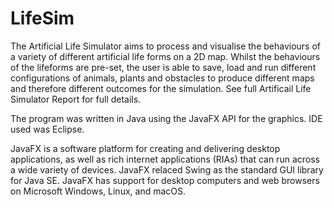 # LifeSim

The Artificial Life Simulator aims to process and visualise the behaviours of a variety of different artificial life forms on a 2D map. Whilst the behaviours of the lifeforms are pre-set, the user is able to save, load and run different configurations of animals, plants and obstacles to produce different maps and therefore different outcomes for the simulation. See full Artificail Life Simulator Report for full details.

The program was written in Java using the JavaFX API for the graphics. IDE used was Eclipse. 

JavaFX is a software platform for creating and delivering desktop applications, as well as rich internet applications (RIAs) that can run across a wide variety of devices. JavaFX relaced Swing as the standard GUI library for Java SE. JavaFX has support for desktop computers and web browsers on Microsoft Windows, Linux, and macOS.
